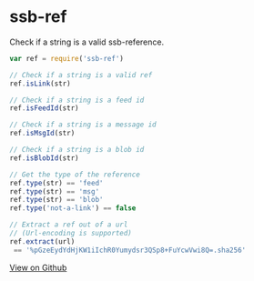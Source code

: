 # ssb-ref

Check if a string is a valid ssb-reference.

``` js
var ref = require('ssb-ref')

// Check if a string is a valid ref
ref.isLink(str)

// Check if a string is a feed id
ref.isFeedId(str)

// Check if a string is a message id
ref.isMsgId(str)

// Check if a string is a blob id
ref.isBlobId(str)

// Get the type of the reference
ref.type(str) == 'feed'
ref.type(str) == 'msg'
ref.type(str) == 'blob'
ref.type('not-a-link') == false

// Extract a ref out of a url
// (Url-encoding is supported)
ref.extract(url)
 == '%pGzeEydYdHjKW1iIchR0Yumydsr3QSp8+FuYcwVwi8Q=.sha256'
```

[View on Github](https://github.com/ssbc/ssb-ref)